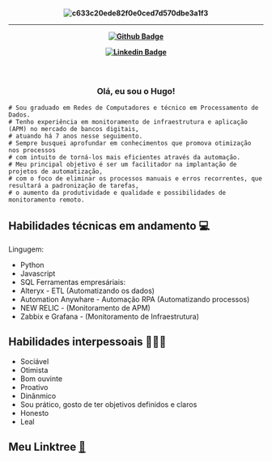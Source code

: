<h4 align="center">
 
![c633c20ede82f0e0ced7d570dbe3a1f3](https://user-images.githubusercontent.com/70382532/138322189-2db8df52-9dcb-40a0-88a8-c365466bd33d.gif)

<hr>

[![Github Badge](https://img.shields.io/badge/-Facebook-blue?style=for-the-badge&logo=Facebook&logoColor=white&link=https://github.com/hugo-moreira)]()

[![Linkedin Badge](https://img.shields.io/badge/-Linkedin-blue?style=for-the-badge&logo=Linkedin&logoColor=white&link=https://github.com/hugo-moreira)](https://www.linkedin.com/in/hugo-moreira-405561b8/)


<h3 align="center">  <br>

Olá, eu sou o Hugo!
<br>

</h3>

```
# Sou graduado em Redes de Computadores e técnico em Processamento de Dados.
# Tenho experiência em monitoramento de infraestrutura e aplicação (APM) no mercado de bancos digitais, 
# atuando há 7 anos nesse seguimento. 
# Sempre busquei aprofundar em conhecimentos que promova otimização nos processos 
# com intuito de torná-los mais eficientes através da automação.
# Meu principal objetivo é ser um facilitador na implantação de projetos de automatização, 
# com o foco de eliminar os processos manuais e erros recorrentes, que resultará a padronização de tarefas, 
# o aumento da produtividade e qualidade e possibilidades de monitoramento remoto.
```
## Habilidades técnicas em andamento 💻
Lingugem:
  - Python
  - Javascript
  - SQL
Ferramentas empresáriais:
  - Alteryx - ETL (Automatizando os dados)
  - Automation Anywhare - Automação RPA (Automatizando processos)
  - NEW RELIC - (Monitoramento de APM)
  - Zabbix e Grafana - (Monitoramento de Infraestrutura)
  
## Habilidades interpessoais 👨🏻‍💻

- Sociável
- Otimista
- Bom ouvinte
- Proativo
- Dinânmico 
- Sou prático, gosto de ter objetivos definidos e claros
- Honesto 
- Leal


## Meu Linktree [:link:]()
